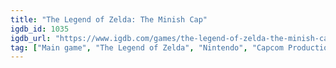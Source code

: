 ```yaml
---
title: "The Legend of Zelda: The Minish Cap"
igdb_id: 1035
igdb_url: "https://www.igdb.com/games/the-legend-of-zelda-the-minish-cap"
tag: ["Main game", "The Legend of Zelda", "Nintendo", "Capcom Production Studio 1", "Puzzle", "Role-playing (RPG)", "Adventure", "Single player", "Bird view / Isometric", "Action", "Fantasy"]
---
```

